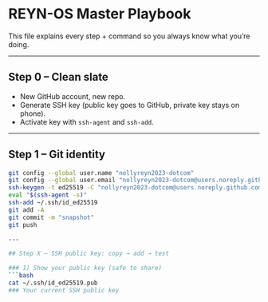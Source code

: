 # REYN-OS Master Playbook

This file explains every step + command so you always know what you’re doing.

---

## Step 0 – Clean slate
- New GitHub account, new repo.  
- Generate SSH key (public key goes to GitHub, private key stays on phone).  
- Activate key with `ssh-agent` and `ssh-add`.

---

## Step 1 – Git identity
```bash
git config --global user.name "nollyreyn2023-dotcom"
git config --global user.email "nollyreyn2023-dotcom@users.noreply.github.com"
ssh-keygen -t ed25519 -C "nollyreyn2023-dotcom@users.noreply.github.com"
eval "$(ssh-agent -s)"
ssh-add ~/.ssh/id_ed25519
git add -A
git commit -m "snapshot"
git push

---

## Step X – SSH public key: copy → add → test

### 1) Show your public key (safe to share)
```bash
cat ~/.ssh/id_ed25519.pub
### Your current SSH public key
